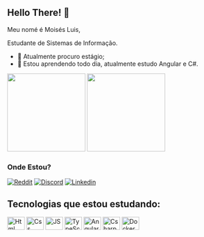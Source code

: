 ## Hello There! 🤙

Meu nomé é Moisés Luis,

Estudante de Sistemas de Informação.

- 🔭 Atualmente procuro estágio;
- 🌱 Estou aprendendo todo dia, atualmente estudo Angular e C#.

<div>
  <img height="180em" src="https://github-readme-stats.vercel.app/api?username=mo3ses&show_icons=true&theme=prussian"/>
  <img height="180em" src="https://github-readme-stats.vercel.app/api/top-langs/?username=mo3ses&show_icons=true&theme=prussian"/>
</div>

### Onde Estou? 
[![Reddit](https://img.shields.io/badge/Reddit-FF4500?style=for-the-badge&logo=reddit&logoColor=white)](https://www.reddit.com/user/Mo3ses_)
[![Discord](https://img.shields.io/badge/Discord-%237289DA.svg?style=for-the-badge&logo=discord&logoColor=white)](https://www.discordapp.com/users/303659955158908929)
[![Linkedin](https://img.shields.io/badge/LinkedIn-0077B5?style=for-the-badge&logo=linkedin&logoColor=white)](https://www.linkedin.com/in/mois%C3%A9s-almeida-6897b11a8/)

## Tecnologias que estou estudando:
<div>
  <img align="center" alt="Html" height="30" width="40" src="https://cdn.jsdelivr.net/gh/devicons/devicon/icons/html5/html5-original-wordmark.svg"/>
  <img align="center" alt="Css" height="30" width="40" src="https://cdn.jsdelivr.net/gh/devicons/devicon/icons/css3/css3-original-wordmark.svg"/>
  <img align="center" alt="JS" height="30" width="40" src="https://cdn.jsdelivr.net/gh/devicons/devicon/icons/javascript/javascript-original.svg"/>
  <img align="center" alt="TypeScript" height="30" width="40" src="https://cdn.jsdelivr.net/gh/devicons/devicon/icons/typescript/typescript-plain.svg"/>
  <img align="center" alt="Angular" height="30" width="40" src="https://cdn.jsdelivr.net/gh/devicons/devicon/icons/angularjs/angularjs-plain.svg"/>
  <img align="center" alt="Csharp" height="30" width="40" src="https://cdn.jsdelivr.net/gh/devicons/devicon/icons/csharp/csharp-original.svg"/>
  <img align="center" alt="Docker" height="30" width="40" src="https://cdn.jsdelivr.net/gh/devicons/devicon/icons/docker/docker-plain.svg"/>
  
</div>

